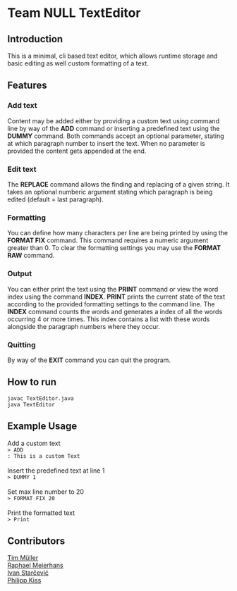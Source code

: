 # Team NULL TextEditor

## Introduction
This is a minimal, cli based text editor, which allows runtime storage and basic editing as well custom formatting of a text.
## Features
### Add text
Content may be added either by providing a custom text using command line by way of the **ADD** command or inserting a predefined text using the **DUMMY** command. Both commands accept an optional parameter, stating at which paragraph number to insert the text. When no parameter is provided the content gets appended at the end.
### Edit text
The **REPLACE** command allows the finding and replacing of a given string. It takes an optional numberic argument stating which paragraph is being edited (default = last paragraph).
### Formatting
You can define how many characters per line are being printed by using the **FORMAT FIX** command. This command requires a numeric argument greater than 0. To clear the formatting settings you may use the **FORMAT RAW** command.
### Output
You can either print the text using the **PRINT** command or view the word index using the command **INDEX**. **PRINT** prints the current state of the text according to the provided formatting settings to the command line. The **INDEX** command counts the words and generates a index of all the words occurring 4 or more times. This index contains a list with these words alongside the paragraph numbers where they occur.
### Quitting
By way of the **EXIT** command you can quit the program. 

## How to run
`javac TextEditor.java` \
`java TextEditor`

## Example Usage
Add a custom text \
`> ADD` \
`: This is a custom Text` 
<br><br>
Insert the predefined text at line 1 \
`> DUMMY 1` 
<br><br>
Set max line number to 20 \
`> FORMAT FIX 20` 
<br><br>
Print the formatted text \
`> Print`

## Contributors
[Tim Müller](https://github.zhaw.ch/muellti3) \
[Raphael Meierhans](https://github.zhaw.ch/meierr06)\
[Ivan Starčević](https://github.zhaw.ch/starciva) \
[Philipp Kiss](https://github.zhaw.ch/kisphi01)

